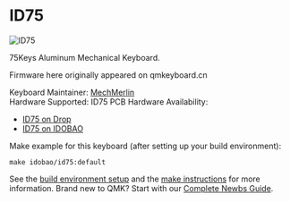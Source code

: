 # ID75

![ID75](https://i.imgur.com/VOP1SzD.jpeg)

75Keys Aluminum Mechanical Keyboard.

Firmware here originally appeared on qmkeyboard.cn

Keyboard Maintainer: [MechMerlin](https://github.com/mechmerlin)  
Hardware Supported: ID75 PCB
Hardware Availability:
* [ID75 on Drop](https://drop.com/buy/id75-hot-swappable-ortholinear-keyboard-kit)
* [ID75 on IDOBAO](https://idobao.net/products/idobao-id75v1-hot-swappable-mechanical-keyboard-kit)

Make example for this keyboard (after setting up your build environment):

    make idobao/id75:default

See the [build environment setup](https://docs.qmk.fm/#/getting_started_build_tools) and the [make instructions](https://docs.qmk.fm/#/getting_started_make_guide) for more information. Brand new to QMK? Start with our [Complete Newbs Guide](https://docs.qmk.fm/#/newbs).
